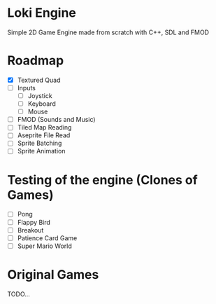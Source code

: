 # Loki Engine

Simple 2D Game Engine made from scratch with C++, SDL and FMOD

# Roadmap

- [X] Textured Quad
- [ ] Inputs
  - [ ] Joystick
  - [ ] Keyboard
  - [ ] Mouse
- [ ] FMOD (Sounds and Music)
- [ ] Tiled Map Reading
- [ ] Aseprite File Read
- [ ] Sprite Batching
- [ ] Sprite Animation

# Testing of the engine (Clones of Games)

- [ ] Pong
- [ ] Flappy Bird
- [ ] Breakout
- [ ] Patience Card Game
- [ ] Super Mario World

# Original Games

TODO...
